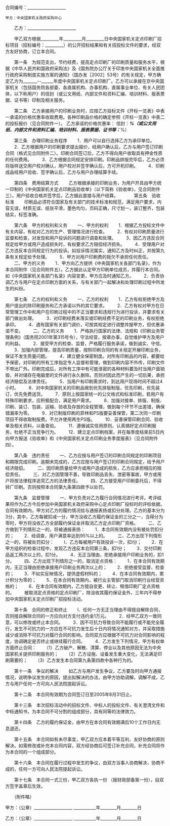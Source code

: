 
 


合同编号：___________________


    甲方：中央国家机关政府采购中心
　　乙方：________________________


　　甲乙双方根据_________年_________月_________日中央国家机关定点印刷厂招标项目（招标编号：_________）的公开招标结果和有关招投标文件的要求，经双方友好协商，订立本合同。


　　第一条　为规范支出，节约经费，提高定点印刷厂的印刷质量和服务水平，根据《中华人民共和国政府采购法》及《国务院办公厅关于印发中央国家机关全面推行政府采购制度实施方案的通知》（国办发［2002］53号）的有关规定，甲方确定乙方为_______--______年度中央国家机关定点印刷厂。乙方可以承接在京中央国家机关（包括国务院各部委、各直属机构、办事机构、直属事业单位、有关人民团体，以下称用户）的信封（或公文用纸、内部文件和资料汇编、培训材料、报表票据、证书等）印制及相关服务。


　　第二条　乙方承接用户的印刷业务时，应按乙方投标文件《开标一览表》中表一承诺的价格优惠率收取费用。各种印刷品价格的确定参照《开标一览表》中表二的投标报价（见合同附件一）。
    乙方承诺的价格优惠率：
    信封：_________%（或公文用纸、内部文件和资料汇编、培训材料、报表票据、证书等：_________%）


　　第三条　办理印刷业务程序
　　1．用户可以自行选择乙方为承印单位。
　　2．乙方根据用户的印刷要求提出报价，经用户确认后，乙方与用户签订印刷合同（格式见合同附件二）。印刷合同签订后，乙方不得向用户收取具有押金性质的任何费用。
　　3．乙方根据合同规定安排印刷。印刷品排版完毕后，乙方必须将版样送交用户校对确认，用户校对并签字确认后，方可开机印刷。
　　4．印刷成品经用户验收、签字确认后，乙方与用户办理结算手续。


　　第四条　费用结算方式
　　乙方根据承接的印刷业务，为用户开具由甲方统一印制的《中央国家机关定点印刷品验收单》（以下简称《验收单》，见合同附件三）。用户验收合格并签字后，乙方据此直接与用户结算。
　
　　第五条　验收标准
　　印刷品必须符合国家及有关部门的技术标准和规范，满足用户要求，内容无误，材质无误、纸张平滑，墨色均匀，页码正确，尺寸划一，装订整齐，包装结实，标签准确。


　　第六条　甲方的权利和义务
　　一、甲方的权利
　　1．根据乙方投标文件中有关内容，有权对乙方的生产、管理情况进行检查。
　　2．有权对印刷质量进行监督和检查，对发现和用户投诉的问题进行调查和处理。
　　3．因乙方违反合同规定给甲方或用户造成损失时，有权要求乙方赔偿经济损失。
　　4．受理用户对乙方违反本合同规定行为的投诉。如投诉情况属实，通知乙方及时纠正，并按第九条有关规定给予处理。
　　5．甲方对用户印刷费的拖欠不承担任何责任。
　　二、甲方的义务
　　1．甲方向乙方提供《中央国家机关各部门名录》，作为本合同附件（见合同附件五）。乙方据此认定甲方印刷单位成员，并履行本合同。如《中央国家机关各部门名录》内容变更，甲方应及时通知乙方。
　　2．负责协调乙方与用户在定点印刷方面的关系，与有关部门一起解决和处理印刷过程中所发生的纠纷。


　　第七条　乙方的权利和义务
　　一、乙方的权利
　　1．乙方有权拒绝甲方及用户提出的除印刷服务和乙方承诺以外的其它要求。
　　2．乙方有权对甲方在日常管理工作中和用户在印刷过程中的不正当要求和违规行为进行投诉，并要求有关部门做出处理。
　　3．对印刷经费未落实或印刷经费不足的印刷业务，有权拒绝承印。
　　4．遇有国家有关部门调价，可按其规定进行调整并报甲方，但优惠承诺不变。
　　二、乙方的义务
　　1．严格执行国家的法律、法规和《印刷业务管理条例》（国务院2001年第315号令），守法经营，按章办事，自觉维护甲方及用户的利益。
　　2．接受甲方的检查、监督，严格履行服务承诺，做到诚实、守信。
　　3．加强内部管理，提高印刷质量，按照印刷合同的有关规定开展印刷业务，保证不发生质量问题。
　　4．建立健全保密制度。对所有印刷品的内容，都要给予保密，对印刷的所有工序指定专人监督和管理，做到印刷内容不外传，印刷文件不带出厂外。印刷完成后，对所有工序中有可能泄密的各种材料要及时当用户面销毁，并对储存在电脑里的文件进行永久删除。否则对因此而产生的一切后果，承担经济赔偿及法律责任。
　　5．当用户有印刷需求时，到达用户现场时间不超过4小时。
　　6．对中央国家机关的印刷品做到优先排版制版，优先印刷，优先装订，优先免费送货。
　　7．原则上按国家统一的公文格式和标准印刷，若用户有特殊印刷要求，应积极配合，满足用户需求。
　　8．加强对接单、排版、制版、印刷、装订、包装、运输、验收及存放的全程管理，做到每个环节不出差错，确保错漏率为零。
　　9．对已制版印刷的菲林和PS版要妥善保管，第二次同一印刷项目不得收取制版费。不允许使用再生PS版。
　　10．妥善保管印刷合同、验收单及相关资料，以备查验。
　　11．遵循诚实信用原则，认真搞好定点印刷服务，杜绝不正当竞争行为。
　　12．建立定点印刷档案，并在每季度结束前5日内向甲方报送《验收单》和《中央国家机关定点印刷业务季度报表》（见合同附件四）。


　　第八条　违约责任
　　一、乙方应按与用户签订的印刷合同规定的印刷项目和期限完成印刷。逾期未完成的，乙方应按与用户签订的印刷合同规定，给予用户经济赔偿。
　　二、因印刷质量给甲方或用户造成的损失，乙方应承担相应的赔偿责任。
　　三、对乙方因管理不善，导致印刷品丢失、泄密等事故，甲方或用户将按法律程序追究乙方的法律责任。
　　四、乙方接受用户印刷委托后，不得转厂印刷。否则按照本合同第九条第四款予以处罚。


　　第九条　监督管理
　　一、甲方负责对乙方履行合同情况进行考评。考评结果将作为乙方今后参加中央国家机关政府采购中心定点印刷厂投标时的评标依据。合同有效期内，甲方对乙方的履约情况给与通报表扬或扣分处理。乙方的基本分为3分，其中，乙方每被扣减一分，甲方没收乙方履约保证金的三分之一，当得分为零时，甲方将没收乙方全部履约保证金并取消乙方定点印刷厂资格。
　　二、乙方做到下列情形之一的，将被通报表扬：
　　1．本合同有效期内没有被处罚扣分的；
　　2．经调查，用户满意率达到95%以上的。
　　三、乙方出现下列情形之一的，将被处罚扣分：
　　l．乙方每被用户有效投诉一次，扣l分；
　　2．在甲方组织的检查过程中，发现乙方违反本合同第三条，扣1分；
　　3．交付印刷品返工两次以上的，扣1分。
　　4．无正当理由，拒绝承接用户印刷业务的，扣1分。
　　四、乙方出现下列情形之一的，取消定点资格：
　　1．在本合同有效期内，无正当理由拒绝承接用户印刷业务两次以上的；
　　2．拒绝接受监督、检查的；
　　3．不如实反映情况，提供虚假材料的；
　　4．在本合同有效期内，累计积分为零的；
　　5．在本合同有效期内，被行业主管部门取消印刷行业经营资格的；
　　6．在本合同有效期内，乙方擅自变更、转让、租借印刷厂定点资格的。
　　被取消定点资格的定点印刷厂，除没收其履约保证金外，三年内不得参加中央国家机关定点印刷厂招投标活动。


　　第十条　合同的修正和终止
　　l．任何一方无正当理由不得擅自解除合同，否则擅自解除合同的一方应向对方支付违约金1万元。
　　2．经甲乙双方一致同意，可以修改或终止本合同。
　　3．因不可抗力导致合同不能履行或不能完全履行，发生不可抗力的一方应在不可抗力发生后十日内将情况通知对方，并采取措施减少或消除不可抗力对履行合同的影响。合同双方应根据不可抗力对合同影响的程度，协调确定是否终止或继续履行合同。
　　4．乙方发生下列情况，甲方有权单方面终止合同：
　　（1）乙方破产、解散、清算、停业以及其他原因无法为中央国家机关提供印刷服务的；
　　（2）乙方设施、设备发生重大变化，无法满足印刷需要的；
　　（3）乙方发生本合同第九条第四款中各种行为的。


　　第十一条　争议的解决
　　如乙方与用户发生争议，乙方要及时向甲方通报情况，说明争议发生的原因，提出拟解决的办法，由甲方协助调解。调解不成，乙方与用户任何一方可向人民法院提起诉讼。


　　第十二条　本合同有效期为合同签订日至2005年8月31日止。


　　第十三条　本次招标活动中的招标文件、中标人的投标文件、有关澄清文件和中标通知书，为本合同不可分割的组成部分，具有同等的法律效力。


　　第十四条　乙方的履约保证金，由甲方在本合同有效期满后10个工作日内无息退还。


　　第十五条　本合同如有未尽事宜，甲乙双方应本着平等互利、友好协商的原则解决。如需修改或补充本合同内容，双方经协商后可签订补充合同，补充合同将作为本合同的一个组成部分。


　　第十六条　本合同在履行过程中发生的争议，由双方当事人协商解决，协商不成的，任何一方可向人民法院提起诉讼。


　　第十七条　本合同一式三份，甲乙双方各执一份 （报财政部备案一份），自双方签字盖章后生效。


　　（附件略）


 


甲方：（公章）___________________
___________年________月________日


乙方：（公章）___________________
___________年________月________日
 


 

 
 
 
 
 
  


  
 

  


  


  
 
 
 
 


